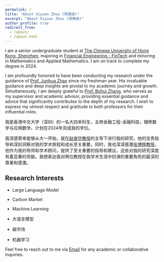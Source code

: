 ```yaml
---
permalink: /
title: "About Xiyuan Zhou (周茜缘)"
excerpt: "About Xiyuan Zhou (周茜缘)"
author_profile: true
redirect_from: 
  - /about/
  - /about.html
---
```


I am a senior undergraduate student at [The Chinese University of Hong Kong, Shenzhen](https://www.cuhk.edu.cn/), majoring in [Financial Engineering - FinTech](https://sme.cuhk.edu.cn/en/page/72) and minoring in Mathematics and Applied Mathematics. I am on track to complete my degree in 2024. 

I am profoundly honored to have been conducting my research under the guidance of [Prof. Junhua Zhao](https://scholar.google.com/citations?user=M2oDRWEAAAAJ&hl=en) since my freshman year.  His invaluable guidance and deep insights are pivotal to my academic journey and growth. Simultaneously, I am deeply grateful to [Prof. Bohui Zhang](https://sites.google.com/site/bohuizhang/), who serves as my supervisor and academic advisor, providing essential guidance and advice that significantly contributes to the depth of my research. I wish to express my utmost respect and gratitude to both professors for their influential roles.


我是香港中文大学（深圳）的一名大四本科生，主修金融工程-金融科技，辅修数学与应用数学。计划在2024年完成我的学位。

我深感荣幸能够从大一开始，就在[赵俊华教授](https://scholar.google.com/citations?user=M2oDRWEAAAAJ&hl=en)的主导下进行我的研究，他的宝贵指导和深刻洞察对我的学术旅程和成长至关重要。同时，我也深深感激[张博辉教授](https://sites.google.com/site/bohuizhang/)，他作为我的导师和学术顾问，提供了至关重要的指导和建议，这些对我的研究深度有着显著的贡献。我想表达我对两位教授在我学术生涯中扮演的重要角色的最深的尊重和感激。

## Research Interests
- Large Language Model
- Carbon Market
- Machine Learning

- 大语言模型
- 碳市场
- 机器学习

Feel free to reach out to me via [Email](mailto:xiyuanzhou1@link.cuhk.edu.cn) for any academic or collaborative inquiries.
